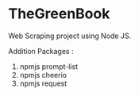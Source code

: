 # TheGreenBook
Web Scraping project using Node JS.

Addition Packages : 
1) npmjs prompt-list
2) npmjs cheerio
3) npmjs request
